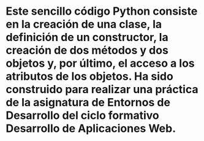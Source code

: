 # Este sencillo código Python consiste en la creación de una clase, la definición de un constructor, la creación de dos métodos y dos objetos y, por último, el acceso a los atributos de los objetos. Ha sido construido para realizar una práctica de la asignatura de Entornos de Desarrollo del ciclo formativo Desarrollo de Aplicaciones Web. 
